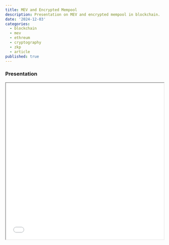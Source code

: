 ```yaml
---
title: MEV and Encrypted Mempool
description: Presentation on MEV and encrypted mempool in blockchain.
date: '2024-12-03'
categories:
  - blockchain
  - mev
  - ethreum
  - cryptography
  - zkp
  - article
published: true
---
```


### Presentation

<iframe src="/pdfs/encrypted-mempool.pdf" width="100%" height="500px" title="martFL"></iframe>
